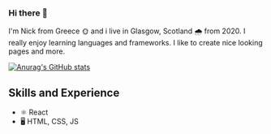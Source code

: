### Hi there 👋

I'm Nick from Greece 🌞 and i live in Glasgow, Scotland 🌧️ from 2020.
I really enjoy learning languages and frameworks. 
I like to create nice looking pages and more.

[![Anurag's GitHub stats](https://github-readme-stats.vercel.app/api?username=NickBon7)](https://github.com/anuraghazra/github-readme-stats)

## Skills and Experience

* ⚛ React
* 🖥️ HTML, CSS, JS
